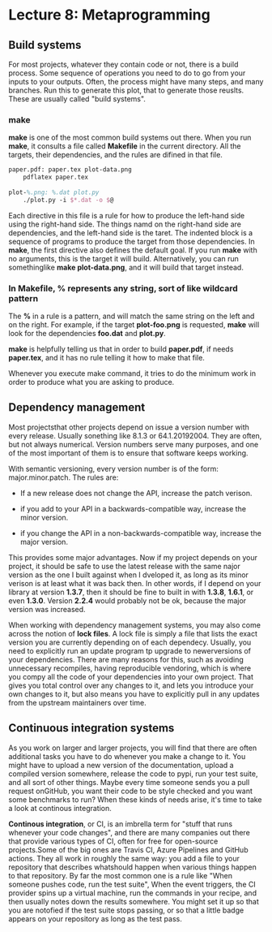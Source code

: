 # Lecture 8: Metaprogramming

## Build systems

For most projects, whatever they contain code or not, there is a build process. Some sequence of operations you need to do to go from your inputs to your outputs. Often, the process might have many steps, and many branches. Run this to generate this plot, that to generate those reuslts. These are usually called "build systems". 

### make

**make** is one of the most common build systems out there. When you run **make**, it consults a file called **Makefile** in the current directory. All the targets, their dependencies, and the rules are difined in that file. 

```latex
paper.pdf: paper.tex plot-data.png
	pdflatex paper.tex
	
plot-%.png: %.dat plot.py
	./plot.py -i $*.dat -o $@
```

Each directive in this file is a rule for how to produce the left-hand side using the right-hand side. The things namd on the right-hand side are dependencies, and the left-hand side is the taret. The indented block is a sequence of programs to produce the target from those dependencies. In **make**, the first directive also defines the default goal. If you run **make** with no arguments, this is the target it will build. Alternatively, you can run somethinglike **make plot-data.png**, and it will build that target instead.

### In Makefile, % represents any string, sort of like wildcard pattern 

The **%** in a rule is a pattern, and will match the same string on the left and on the right. For example, if the target **plot-foo.png** is requested, **make** will look for the dependencies **foo.dat** and **plot.py**. 

**make** is helpfully telling us that in order to build **paper.pdf**, if needs **paper.tex**, and it has no rule telling it how to make that file. 

Whenever you execute make command, it tries to do the minimum work in order to produce what you are asking to produce.

## Dependency management

Most projectsthat other projects depend on issue a version number with every release. Usually sonething like 8.1.3 or 64.1.20192004. They are often, but not always numerical. Version numbers serve many purposes, and one of the most important of them is to ensure that software keeps working. 

With semantic versioning, every version number is of the form: major.minor.patch. The rules are:

- If a new release does not change the API, increase the patch verison.

- if you add to your API in a backwards-compatible way, increase the minor version.

- if you change the API in a non-backwards-compatible way, increase the major version. 

This provides some major advantages. Now if my project depends on your project, it should be safe to use the latest release with the same najor version as the one I built against when I dveloped it, as long as its minor verison is at least what it was back then. In other words, if I depend on your library at version **1.3.7**, then it should be fine to built in with **1.3.8**, **1.6.1**, or even **1.3.0**. Version **2.2.4** would probably not be ok, because the major version was increased. 

When working with dependency management systems, you may also come across the notion of **lock files**. A lock file is simply a file that lists the exact version you are currently depending on of each dependecy. Usually, you need to explicitly run an update program tp upgrade to newerversions of your dependencies. There are many reasons for this, such as avoiding unnecessary recompiles, having reproducible vendoring, which is where you compy all the code of your dependencies into your own project. That gives you total control over any changes to it, and lets you introduce your own changes to it, but also means you have to explicitly pull in any updates from the upstream maintainers over time.

## Continuous integration systems

As you work on larger and larger projects, you will find that there are often additional tasks you have to do whenever you make a change to it. You might have to upload a new version of the documentation, upload a compiled version somewhere, release the code to pypi, run your test suite, and all sort of other things. Maybe every time someone sends you a pull request onGitHub, you want their code to be style checked and you want some benchmarks to run? When these kinds of needs arise, it's time to take a look at continous integration.

**Continous integration**, or CI, is an imbrella term for "stuff that runs whenever your code changes", and there are many companies out there that provide various types of CI, often for free for open-source projects.Some of the big ones are Travis CI, Azure Pipelines and GitHub actions. They all work in roughly the same way: you add a file to your repository that describes whatshould happen when various things happen to that repository. By far the most common one is a rule like "When someone pushes code, run the test suite", When the event triggers, the CI provider spins up  a virtual machine, run the commands in your recipe, and then usually notes down the results somewhere. You might set it up so that you are notofied if the test suite stops passing, or so that a little badge appears on your repository as long as the test pass. 
